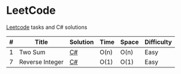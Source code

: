 # LeetCode 
 
[Leetcode](https://leetcode.com)  tasks and C# solutions
 
 
| #	|Title	|Solution	|Time	|Space	|Difficulty|
|-|-|-|-|-|-|
|1|Two Sum|[C#](https://github.com/GolovinskayaAlbina/LeetCode/blob/master/1_TwoSum.cs)|O(n)|O(n)|Easy|
|7|Reverse Integer|[C#](https://github.com/GolovinskayaAlbina/LeetCode/blob/master/2_ReverseInteger.cs)|O(1)|O(1)|Easy|
